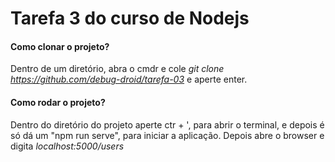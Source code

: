 # Tarefa 3 do curso de Nodejs

#### Como clonar o projeto?
Dentro de um diretório, abra o cmdr e cole *git clone https://github.com/debug-droid/tarefa-03* e aperte enter.

#### Como rodar o projeto?
Dentro do diretório do projeto aperte ctr + ', para abrir o terminal,
e depois é só dá um "npm run serve", para iniciar a aplicação.
Depois abre o browser e digita *localhost:5000/users* 